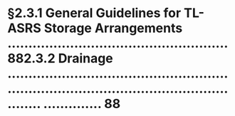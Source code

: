 # §2.3.1 General Guidelines for TL-ASRS Storage Arrangements ..................................................... 882.3.2 Drainage .................................................................................................................. .............. 88

